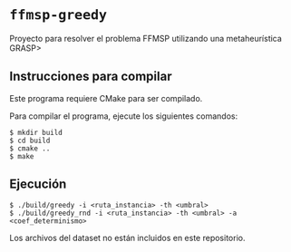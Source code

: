 # `ffmsp-greedy`

Proyecto para resolver el problema FFMSP utilizando una metaheurística GRASP>

## Instrucciones para compilar

Este programa requiere CMake para ser compilado.

Para compilar el programa, ejecute los siguientes comandos:

```console
$ mkdir build
$ cd build
$ cmake ..
$ make
```

## Ejecución

```console
$ ./build/greedy -i <ruta_instancia> -th <umbral>
$ ./build/greedy_rnd -i <ruta_instancia> -th <umbral> -a <coef_determinismo>
```

Los archivos del dataset no están incluidos en este repositorio.
